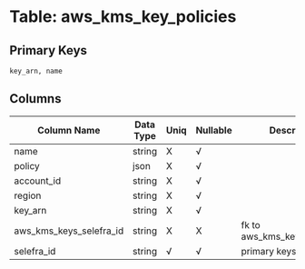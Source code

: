 # Table: aws_kms_key_policies

## Primary Keys 

```
key_arn, name
```


## Columns 

|  Column Name   |  Data Type  | Uniq | Nullable | Description | 
|  ----  | ----  | ----  | ----  | ---- | 
| name | string | X | √ |  | 
| policy | json | X | √ |  | 
| account_id | string | X | √ |  | 
| region | string | X | √ |  | 
| key_arn | string | X | √ |  | 
| aws_kms_keys_selefra_id | string | X | X | fk to aws_kms_keys.selefra_id | 
| selefra_id | string | √ | √ | primary keys value md5 | 


